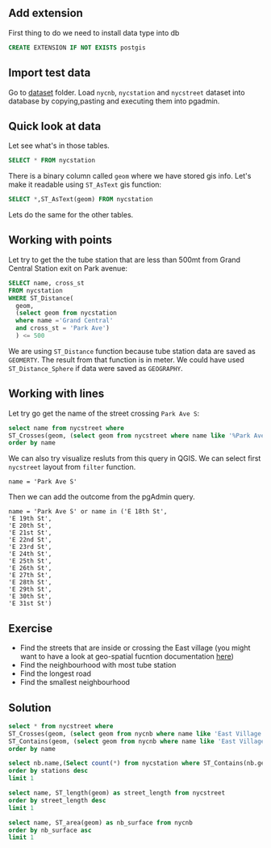 
## Add extension 

First thing to do we need to install data type into db

```sql
CREATE EXTENSION IF NOT EXISTS postgis
```

## Import test data

Go to [dataset](../) folder.
Load `nycnb`, `nycstation` and `nycstreet` dataset into database by copying,pasting and executing them into pgadmin.

## Quick look at data

Let see what's in those tables.

```sql
SELECT * FROM nycstation
```

There is a binary column called `geom` where we have stored gis info. Let's make it readable using `ST_AsText` gis function:

```sql
SELECT *,ST_AsText(geom) FROM nycstation
```
Lets do the same for the other tables.

## Working with points

Let try to get the the tube station that are less than 500mt from Grand Central Station exit on Park avenue:

```sql
SELECT name, cross_st
FROM nycstation
WHERE ST_Distance(
  geom, 
  (select geom from nycstation 
  where name ='Grand Central' 
  and cross_st = 'Park Ave')
  ) <= 500
```

We are using `ST_Distance` function because tube station data are saved as `GEOMERTY`.
The result from that function is in meter.
We could have used `ST_Distance_Sphere` if data were saved as `GEOGRAPHY`.

## Working with lines

Let try go get the name of the street crossing `Park Ave S`:

```sql
select name from nycstreet where 
ST_Crosses(geom, (select geom from nycstreet where name like '%Park Ave S%'))
order by name
```

We can also try visualize resluts from this query in QGIS.
We can select first `nycstreet` layout from `filter` function.

```
name = 'Park Ave S' 
```

Then we can add the outcome from the pgAdmin query.

```
name = 'Park Ave S' or name in ('E 18th St',
'E 19th St',
'E 20th St',
'E 21st St',
'E 22nd St',
'E 23rd St',
'E 24th St',
'E 25th St',
'E 26th St',
'E 27th St',
'E 28th St',
'E 29th St',
'E 30th St',
'E 31st St')
```
## Exercise

- Find the streets that are inside or crossing the East village (you might want to have a look at geo-spatial fucntion documentation [here](https://postgis.net/docs/reference.html#idm11151))
- Find the neighbourhood with most tube station
- Find the longest road 
- Find the smallest neighbourhood



## Solution

```SQL
select * from nycstreet where 
ST_Crosses(geom, (select geom from nycnb where name like 'East Village')) or
ST_Contains(geom, (select geom from nycnb where name like 'East Village'))
order by name
```

```SQL
select nb.name,(Select count(*) from nycstation where ST_Contains(nb.geom, geom)) as stations from nycnb nb 
order by stations desc
limit 1
```

```SQL
select name, ST_length(geom) as street_length from nycstreet 
order by street_length desc
limit 1
```

```SQL
select name, ST_area(geom) as nb_surface from nycnb 
order by nb_surface asc
limit 1
```
